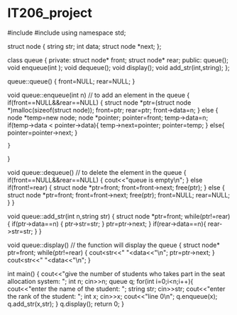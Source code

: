 # IT206_project
#include <iostream>
#include <string>
using namespace std;

struct node
{
    string str;
    int data;
    struct node *next;
};

class queue
{
private:
    struct node* front;
    struct node* rear;
public:
    queue();
    void enqueue(int );
    void dequeue();
    void display();
    void add_str(int,string);
};

  queue::queue()
{
    front=NULL;
    rear=NULL;
}

void queue::enqueue(int n)         // to add an element in the queue
{
    if(front==NULL&&rear==NULL)
    {
        struct node *ptr=(struct node *)malloc(sizeof(struct node));
        front=ptr;
        rear=ptr;
        front->data=n;
    }
    else
    {
        node *temp=new node;
        node *pointer;
        pointer=front;
        temp->data=n;
        if(temp->data < pointer->data){
            temp->next=pointer;
            pointer=temp;
        }
        else{
            pointer=pointer->next;
        }
       
    }
}

void queue::dequeue()              // to delete the element in the queue
{
    if(front==NULL&&rear==NULL)
    {
        cout<<"queue is empty\n";
    }
    else if(front!=rear)
    {
        struct node *ptr=front;
        front=front->next;
        free(ptr);
    }
    else
    {
        struct node *ptr=front;
        front=front->next;
        free(ptr);
        front=NULL;
        rear=NULL;
    }
}

void queue::add_str(int n,string str)
{
    struct node *ptr=front;
    while(ptr!=rear)
    {
        if(ptr->data==n)
        {
            ptr->str=str;
        }
        ptr=ptr->next;
    }
    if(rear->data==n){
        rear->str=str;
    }
}

void queue::display()          // the function will display the queue
{
    struct node* ptr=front;
    while(ptr!=rear)
    {
        cout<<ptr->str<<" "<<ptr->data<<"\n";
        ptr=ptr->next;
    }
    cout<<ptr->str<<" "<<ptr->data<<"\n";
}

  int main()
{
    cout<<"give the number of students who takes part in the seat allocation system: ";
    int n;
    cin>>n;
    queue q;
    for(int i=0;i<n;i++){
        cout<<"enter the name of the student: ";
        string str;
        cin>>str;
        cout<<"enter the rank of the student: ";
        int x;
        cin>>x;
        cout<<"line 0\n";
        q.enqueue(x);
        q.add_str(x,str);
    }
    q.display();
    return 0;
}
